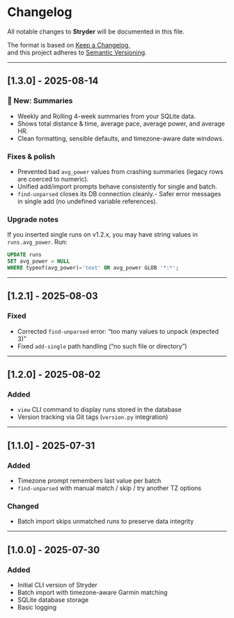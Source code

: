 # Changelog
All notable changes to **Stryder** will be documented in this file.

The format is based on [Keep a Changelog](https://keepachangelog.com/en/1.0.0/),  
and this project adheres to [Semantic Versioning](https://semver.org/spec/v2.0.0.html).

---
## [1.3.0] - 2025-08-14
### 🎯 New: Summaries
- Weekly and Rolling 4-week summaries from your SQLite data.
- Shows total distance & time, average pace, average power, and average HR.
- Clean formatting, sensible defaults, and timezone-aware date windows.

### Fixes & polish
- Prevented bad `avg_power` values from crashing summaries (legacy rows are coerced to numeric).
- Unified add/import prompts behave consistently for single and batch.
- `find-unparsed` closes its DB connection cleanly.- Safer error messages in single add (no undefined variable references).

### Upgrade notes
If you inserted single runs on v1.2.x, you may have string values in `runs.avg_power`. Run:
```sql
UPDATE runs
SET avg_power = NULL
WHERE typeof(avg_power)='text' OR avg_power GLOB '*:*';
```

---

## [1.2.1] - 2025-08-03
### Fixed
- Corrected `find-unparsed` error: “too many values to unpack (expected 3)”
- Fixed `add-single` path handling (“no such file or directory”)

---

## [1.2.0] - 2025-08-02
### Added
- `view` CLI command to display runs stored in the database
- Version tracking via Git tags (`version.py` integration)

---

## [1.1.0] - 2025-07-31
### Added
- Timezone prompt remembers last value per batch
- `find-unparsed` with manual match / skip / try another TZ options

### Changed
- Batch import skips unmatched runs to preserve data integrity

---

## [1.0.0] - 2025-07-30
### Added
- Initial CLI version of Stryder
- Batch import with timezone-aware Garmin matching
- SQLite database storage
- Basic logging

